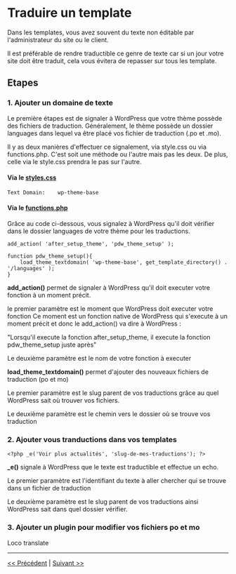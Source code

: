 # Traduire un template

Dans les templates, vous avez souvent du texte non éditable par l'administrateur du site ou le client.

Il est préférable de rendre traductible ce genre de texte car si un jour votre site doit être traduit, cela vous évitera de repasser sur tous les template.

## Etapes

### 1. Ajouter un domaine de texte

Le première étapes est de signaler à WordPress que votre thème possède des fichiers de traduction.
Généralement, le thème possède un dossier languages dans lequel va être placé vos fichier de traduction (.po et .mo).
 
Il y as deux manières d'effectuer ce signalement, via style.css ou via functions.php. 
C'est soit une méthode ou l'autre mais pas les deux.
De plus, celle via le style.css prendra le pas sur l'autre.

#### Via le [styles.css](style.css)

```
Text Domain:    wp-theme-base
```

#### Via le [functions.php](functions.php)

Grâce au code ci-dessous, vous signalez à WordPress qu'il doit vérifier dans le dossier 
languages de votre thème pour les traductions.
 

```
add_action( 'after_setup_theme', 'pdw_theme_setup' );

function pdw_theme_setup(){
    load_theme_textdomain( 'wp-theme-base', get_template_directory() . '/languages' );
}
```

**add_action()** permet de signaler à WordPress qu'il doit executer votre fonction à un moment précit.

le premier paramètre est le moment que WordPress doit executer votre fonction
Ce moment est un fonction native de WordPress qui s'execute à un moment précit et donc le add_action() va dire à WordPress :

"Lorsqu'il execute la fonction after_setup_theme, il execute la fonction pdw_theme_setup juste après"

Le deuxième paramètre est le nom de votre fonction à executer

**load_theme_textdomain()** permet d'ajouter des nouveaux fichiers de traduction (po et mo)


Le premier paramètre est le slug parent de vos traductions grâce au quel WordPress sait où trouver vos fichiers.

Le deuxième paramètre est le chemin vers le dossier où se trouve vos traduction


### 2. Ajouter vous tranductions dans vos templates

```
<?php _e('Voir plus actualités', 'slug-de-mes-traductions'); ?>
```

**_e()** signale à WordPress que le texte est traductible et effectue un echo.

Le premier paramètre est l'identifiant du texte à aller chercher qui se trouve dans un fichier de traduction

Le deuxième paramètre est le slug parent de vos traductions ainsi WordPress sait dans quel dossier vérifier.



### 3. Ajouter un plugin pour modifier vos fichiers po et mo

Loco translate

---

[<< Précédent](menu.md) | [Suivant >>](widget.md)